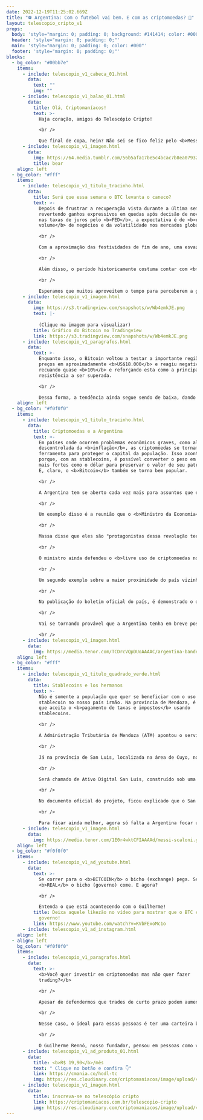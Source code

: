 ```yaml
---
date: 2022-12-19T11:25:02.669Z
title: "⚽ Argentina: Com o futebol vai bem. E com as criptomoedas? 🫰"
layout: telescopio_cripto_v1
props:
  body: 'style="margin: 0; padding: 0; background: #141414; color: #000"'
  header: 'style="margin: 0; padding: 0;"'
  main: 'style="margin: 0; padding: 0; color: #000"'
  footer: 'style="margin: 0; padding: 0;"'
blocks:
  - bg_color: "#00bb7e"
    items:
      - include: telescopio_v1_cabeca_01.html
        data:
          text: ""
          img: ""
      - include: telescopio_v1_balao_01.html
        data:
          title: Olá, Criptomaníacos!
          text: >-
            Haja coração, amigos do Telescópio Cripto!

            <br />

            Que final de copa, hein? Não sei se fico feliz pelo <b>Messi</b> ou bravo pela zoação que vou receber de nossos “hermanos”. O fato é que temos uma nova tricampeã no futebol! <br />Mas quando o assunto são <b>criptomoedas</b>, a <b>Argentina</b> também é um destaque mundial?
      - include: telescopio_v1_imagem.html
        data:
          img: https://64.media.tumblr.com/56b5afa17be5c4bcac7b8ea0793271da/8b8039b0f6d65064-9c/s540x810/e83d8be8d275448947aa83c9bf308478a24423de.gif
          title: bear
    align: left
  - bg_color: "#fff"
    items:
      - include: telescopio_v1_titulo_tracinho.html
        data:
          title: Será que essa semana o BTC levanta o caneco?
          text: >-
            Depois de frustrar a recuperação vista durante a última semana,
            revertendo ganhos expressivos em quedas após decisão de novo aumento
            nas taxas de juros pelo <b>FED</b>, a expectativa é de <b>redução do
            volume</b> de negócios e da volatilidade nos mercados globais.

            <br />

            Com a aproximação das festividades de fim de ano, uma esvaziada agenda de indicadores econômicos aguarda os investidores pela frente, contando apenas com apenas alguns poucos dados sendo divulgados e sem contar com relevantes decisões ou comunicados de autoridades monetárias.

            <br />

            Além disso, o período historicamente costuma contar com <b>menores movimentações nos preços</b>, à medida que muitos investidores deixam de adotar uma postura tão ativa no mercado.

            <br />

            Esperamos que muitos aproveitem o tempo para perceberem a grande <b>oportunidade</b> que o mercado cripto pode oferecer para 2023.
      - include: telescopio_v1_imagem.html
        data:
          img: https://s3.tradingview.com/snapshots/w/Wb4emkJE.png
          text: |-
            
            (Clique na imagem para visualizar)
          title: Gráfico do Bitcoin no Tradingview
          link: https://s3.tradingview.com/snapshots/w/Wb4emkJE.png
      - include: telescopio_v1_paragrafos.html
        data:
          text: >-
            Enquanto isso, o Bitcoin voltou a testar a importante região de
            preços em aproximadamente <b>US$18.000</b> e reagiu negativamente,
            recuando quase <b>10%</b> e reforçando esta como a principal
            resistência a ser superada. 

            <br />

            Dessa forma, a tendência ainda segue sendo de baixa, dando aos investidores a oportunidade de acumular Satoshis aos mesmos valores vistos ainda em dezembro de 2017.
    align: left
  - bg_color: "#f0f0f0"
    items:
      - include: telescopio_v1_titulo_tracinho.html
        data:
          title: Criptomoedas e a Argentina
          text: >-
            Em países onde ocorrem problemas econômicos graves, como alta
            descontrolada da <b>inflação</b>, as criptomoedas se tornam uma
            ferramenta para proteger o capital da população. Isso acontece
            porque, com as stablecoins, é possível converter o peso em moedas
            mais fortes como o dólar para preservar o valor de seu patrimônio.
            E, claro, o <b>Bitcoin</b> também se torna bem popular. 

            <br />

            A Argentina tem se aberto cada vez mais para assuntos que envolvem os ativos digitais.

            <br />

            Um exemplo disso é a reunião que o <b>Ministro da Economia</b>, Sergio Massa, teve no mês passado com empresários e entusiastas do setor cripto, tanto argentinos quanto estrangeiros.

            <br />

            Massa disse que eles são "protagonistas dessa revolução tecnológica global" e que ele foi à reunião para "aprender e entender este mundo ao qual inevitavelmente teremos que nos adaptar em algum momento".

            <br />

            O ministro ainda defendeu o <b>livre uso de criptomoedas no país</b>, desde que em acordo com as normas jurídicas e fiscais locais, e enfatizou a necessidade de favorecer o crescimento do mercado na Argentina.

            <br />

            Um segundo exemplo sobre a maior proximidade do país vizinho com o mercado descentralizado é a criação do <b>Comitê Nacional de Blockchain</b>, que aconteceu este mês pelo governo argentino. O novo órgão terá como objetivo organizar a implementação da Tecnologia Blockchain em âmbito nacional.

            <br />

            Na publicação do boletim oficial do país, é demonstrado o desejo de que a tecnologia blockchain  possa ser entendida como uma <b>ferramenta disruptiva</b> para otimizar os processos, políticas e serviços do Setor Público Nacional.

            <br />

            Vai se tornando provável que a Argentina tenha em breve posições mais claras e abertas que facilitem ainda mais o uso de ativos digitais em seu território.

            <br />
      - include: telescopio_v1_imagem.html
        data:
          img: https://media.tenor.com/TCDrcVQpDUoAAAAC/argentina-bandera.gif
    align: left
  - bg_color: "#fff"
    items:
      - include: telescopio_v1_titulo_quadrado_verde.html
        data:
          title: Stablecoins e los hermanos
          text: >-
            Não é somente a população que quer se beneficiar com o uso de
            stablecoin no nosso país irmão. Na província de Mendoza, é o estado
            que aceita o <b>pagamento de taxas e impostos</b> usando
            stablecoins.

            <br />

            A Administração Tributária de Mendoza (ATM) apontou o serviço de pagamento de impostos com criptomoedas, que começou a funcionar em agosto desse ano, como um passo na direção de <b>modernização e inovação</b>, proporcionando aos contribuintes diversas alternativas para atender às suas responsabilidades fiscais.

            <br />

            Já na província de San Luis, localizada na área de Cuyo, no oeste da Argentina, aconteceu a aprovação dos deputados e senadores da Assembleia Legislativa para a <b>criação de seu próprio ativo digital</b> vinculado ao dólar americano. 

            <br />

            Será chamado de Ativo Digital San Luis, construído sob uma blockchain que ainda não foi definida, e poderá ser armazenada em uma carteira desenvolvida exclusivamente para isso.

            <br />

            No documento oficial do projeto, ficou explicado que o San Luis Digital Asset será emitido como dívida para o governo provincial. Ao invés de emissão de títulos, será emitida uma criptomoeda atrelada ao dólar. 

            <br />

            Para ficar ainda melhor, agora só falta a Argentina focar um pouco menos em stablecoins e correr para os braços do <b>Bitcoin</b>, não é?
      - include: telescopio_v1_imagem.html
        data:
          img: https://media.tenor.com/1E0r4wktCFIAAAAd/messi-scaloni.gif
    align: left
  - bg_color: "#f0f0f0"
    items:
      - include: telescopio_v1_ad_youtube.html
        data:
          text: >-
            Se correr para o <b>BITCOIN</b> o bicho (exchange) pega. Se ficar no
            <b>REAL</b> o bicho (governo) come. E agora?

            <br />

            Entenda o que está acontecendo com o Guilherme!
          title: Deixa aquele likezão no vídeo para mostrar que o BTC é mais forte que o
            governo!
          link: https://www.youtube.com/watch?v=KVbFExoMc1o
      - include: telescopio_v1_ad_instagram.html
    align: left
  - align: left
    bg_color: "#f0f0f0"
    items:
      - include: telescopio_v1_paragrafos.html
        data:
          text: >-
            <b>Você quer investir em criptomoedas mas não quer fazer
            trading?</b>

            <br />

            Apesar de defendermos que trades de curto prazo podem aumentar sua rentabilidade, entendemos que nem todo mundo tem o tempo disponível pra operar.

            <br />

            Nesse caso, o ideal para essas pessoas é ter uma carteira bem fundamentada para o longo prazo, cujo objetivo seja acumular Bitcoins.

            <br />

            O Guilherme Rennó, nosso fundador, pensou em pessoas como você e decidiu criar a Carteira HODL, voltada para quem quer dar o primeiro passo no mercado cripto sem se preocupar em operar todo dia.
      - include: telescopio_v1_ad_produto_01.html
        data:
          title: <b>R$ 19,90</b>/mês
          text: " Clique no botão e confira 👇"
          link: https://cmania.co/hodl-tc
          img: https://res.cloudinary.com/criptomaniacos/image/upload/v1661372975/telescopio/produtos/logo_carteira_hodl_mhzjq6.png
      - include: telescopio_v1_imagem.html
        data:
          title: inscreva-se no telescópio cripto
          link: https://criptomaniacos.com.br/telescopio-cripto
          img: https://res.cloudinary.com/criptomaniacos/image/upload/v1662133224/telescopio/inscreva-se-telescopio.png
---
```

